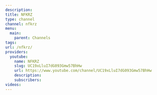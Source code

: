 ```yaml
---
description:
title: NFKRZ
type: channel
channel: nfkrz
menu:
  main:
    parent: Channels
tags:
url: /nfkrz/
providers:
  youtube:
    name: NFKRZ
    slug: UC19xLluI7dG093Gmw57BhHw
    url: https://www.youtube.com/channel/UC19xLluI7dG093Gmw57BhHw
    description:
    subscribers:
videos:
---
```

